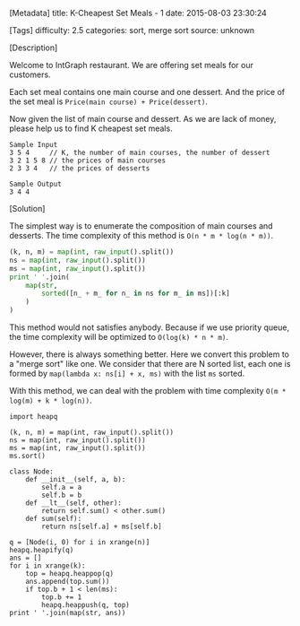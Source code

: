 [Metadata]
title: K-Cheapest Set Meals - 1
date: 2015-08-03 23:30:24

[Tags]
difficulty: 2.5
categories: sort, merge sort
source: unknown

[Description]

Welcome to IntGraph restaurant. We are offering set meals for our customers.

Each set meal contains one main course and one dessert. And the price of the set meal is `Price(main course) + Price(dessert)`.

Now given the list of main course and dessert. As we are lack of money, please help us to find K cheapest set meals.

```
Sample Input
3 5 4     // K, the number of main courses, the number of dessert
3 2 1 5 8 // the prices of main courses
2 3 3 4   // the prices of desserts

Sample Output
3 4 4
```

[Solution]

The simplest way is to enumerate the composition of main courses and desserts. The time complexity of this method is `O(n * m * log(n * m))`.

```python
(k, n, m) = map(int, raw_input().split())
ns = map(int, raw_input().split())
ms = map(int, raw_input().split())
print ' '.join(
    map(str,
        sorted([n_ + m_ for n_ in ns for m_ in ms])[:k]
    )
)
```

This method would not satisfies anybody. Because if we use priority queue, the time complexity will be optimized to `O(log(k) * n * m)`.

However, there is always something better. Here we convert this problem to a "merge sort" like one. We consider that there are N sorted list, each one is formed by `map(lambda x: ns[i] + x, ms)` with the list `ms` sorted.

With this method, we can deal with the problem with time complexity `O(m * log(m) + k * log(n))`.

```
import heapq

(k, n, m) = map(int, raw_input().split())
ns = map(int, raw_input().split())
ms = map(int, raw_input().split())
ms.sort()

class Node:
    def __init__(self, a, b):
        self.a = a
        self.b = b
    def __lt__(self, other):
        return self.sum() < other.sum()
    def sum(self):
        return ns[self.a] + ms[self.b]

q = [Node(i, 0) for i in xrange(n)]
heapq.heapify(q)
ans = []
for i in xrange(k):
    top = heapq.heappop(q)
    ans.append(top.sum())
    if top.b + 1 < len(ms):
        top.b += 1
        heapq.heappush(q, top)
print ' '.join(map(str, ans))

```
